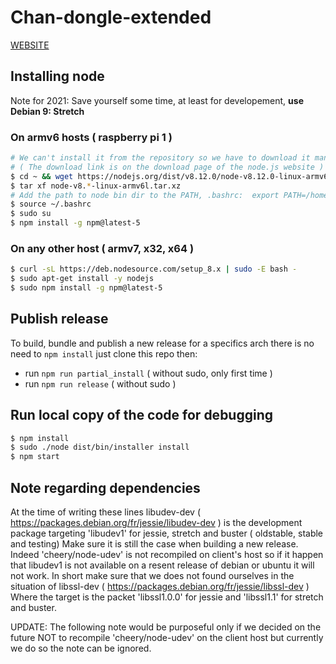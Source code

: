 # Chan-dongle-extended

[WEBSITE](https://garronej.github.io/chan-dongle-extended-pages/)

## Installing node 

Note for 2021: Save yourself some time, at least for developement, **use Debian 9: Stretch**

### On armv6 hosts ( raspberry pi 1 )
``` bash
# We can't install it from the repository so we have to download it manually:
# ( The download link is on the download page of the node.js website )
$ cd ~ && wget https://nodejs.org/dist/v8.12.0/node-v8.12.0-linux-armv6l.tar.xz
$ tar xf node-v8.*-linux-armv6l.tar.xz
# Add the path to node bin dir to the PATH, .bashrc:  export PATH=/home/pi/node-v8.12.0-linux-armv6l/bin:$PATH
$ source ~/.bashrc
$ sudo su
$ npm install -g npm@latest-5
```

### On any other host ( armv7, x32, x64 )
``` bash
$ curl -sL https://deb.nodesource.com/setup_8.x | sudo -E bash -
$ sudo apt-get install -y nodejs
$ sudo npm install -g npm@latest-5
```

## Publish release
To build, bundle and publish a new release for 
a specifics arch there is no need to ``npm install`` just clone
this repo then: 

* run ``npm run partial_install`` ( without sudo, only first time )
* run ``npm run release`` ( without sudo )

## Run local copy of the code for debugging
``` bash
$ npm install
$ sudo ./node dist/bin/installer install
$ npm start 
```

## Note regarding dependencies

At the time of writing these lines libudev-dev ( https://packages.debian.org/fr/jessie/libudev-dev )
is the development package targeting 'libudev1' for jessie, stretch and buster ( oldstable, stable and testing)
Make sure it is still the case when building a new release. 
Indeed 'cheery/node-udev' is not recompiled on client's host so if it happen that libudev1 is not available on a 
resent release of debian or ubuntu it will not work.
In short make sure that we does not found ourselves in the situation of libssl-dev ( https://packages.debian.org/fr/jessie/libssl-dev )
Where the target is the packet 'libssl1.0.0' for jessie and 'libssl1.1' for stretch and buster.

UPDATE: The following note would be purposeful 
only if we decided on the future NOT to recompile
'cheery/node-udev' on the client host but currently 
we do so the note can be ignored.
